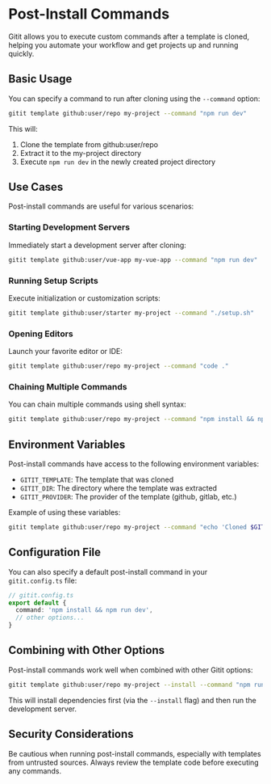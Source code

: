 # Post-Install Commands

Gitit allows you to execute custom commands after a template is cloned, helping you automate your workflow and get projects up and running quickly.

## Basic Usage

You can specify a command to run after cloning using the `--command` option:

```bash
gitit template github:user/repo my-project --command "npm run dev"
```

This will:

1. Clone the template from github:user/repo
2. Extract it to the my-project directory
3. Execute `npm run dev` in the newly created project directory

## Use Cases

Post-install commands are useful for various scenarios:

### Starting Development Servers

Immediately start a development server after cloning:

```bash
gitit template github:user/vue-app my-vue-app --command "npm run dev"
```

### Running Setup Scripts

Execute initialization or customization scripts:

```bash
gitit template github:user/starter my-project --command "./setup.sh"
```

### Opening Editors

Launch your favorite editor or IDE:

```bash
gitit template github:user/repo my-project --command "code ."
```

### Chaining Multiple Commands

You can chain multiple commands using shell syntax:

```bash
gitit template github:user/repo my-project --command "npm install && npm run build && npm run dev"
```

## Environment Variables

Post-install commands have access to the following environment variables:

- `GITIT_TEMPLATE`: The template that was cloned
- `GITIT_DIR`: The directory where the template was extracted
- `GITIT_PROVIDER`: The provider of the template (github, gitlab, etc.)

Example of using these variables:

```bash
gitit template github:user/repo my-project --command "echo 'Cloned $GITIT_TEMPLATE to $GITIT_DIR'"
```

## Configuration File

You can also specify a default post-install command in your `gitit.config.ts` file:

```typescript
// gitit.config.ts
export default {
  command: 'npm install && npm run dev',
  // other options...
}
```

## Combining with Other Options

Post-install commands work well when combined with other Gitit options:

```bash
gitit template github:user/repo my-project --install --command "npm run dev"
```

This will install dependencies first (via the `--install` flag) and then run the development server.

## Security Considerations

Be cautious when running post-install commands, especially with templates from untrusted sources. Always review the template code before executing any commands.
